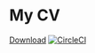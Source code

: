 # My CV
[Download](https://24-31460429-gh.circle-artifacts.com/0/root/project/resume.pdf)
[![CircleCI](https://circleci.com/gh/psamim/cv.svg?style=svg)](https://circleci.com/gh/psamim/cv)
